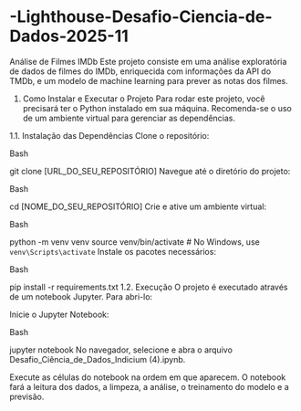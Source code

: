 # -Lighthouse-Desafio-Ciencia-de-Dados-2025-11
Análise de Filmes IMDb
Este projeto consiste em uma análise exploratória de dados de filmes do IMDb, enriquecida com informações da API do TMDb, e um modelo de machine learning para prever as notas dos filmes.

1. Como Instalar e Executar o Projeto
Para rodar este projeto, você precisará ter o Python instalado em sua máquina. Recomenda-se o uso de um ambiente virtual para gerenciar as dependências.

1.1. Instalação das Dependências
Clone o repositório:

Bash

git clone [URL_DO_SEU_REPOSITÓRIO]
Navegue até o diretório do projeto:

Bash

cd [NOME_DO_SEU_REPOSITÓRIO]
Crie e ative um ambiente virtual:

Bash

python -m venv venv
source venv/bin/activate  # No Windows, use `venv\Scripts\activate`
Instale os pacotes necessários:

Bash

pip install -r requirements.txt
1.2. Execução
O projeto é executado através de um notebook Jupyter. Para abri-lo:

Inicie o Jupyter Notebook:

Bash

jupyter notebook
No navegador, selecione e abra o arquivo Desafio_Ciência_de_Dados_Indicium (4).ipynb.

Execute as células do notebook na ordem em que aparecem. O notebook fará a leitura dos dados, a limpeza, a análise, o treinamento do modelo e a previsão.
